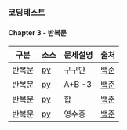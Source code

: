 ### 코딩테스트
#### Chapter 3 - 반복문

| 구분 | 소스 | 문제설명 | 출처 |
| -- | -- | -- | -- |
| 반복문 | [py](./coding_tests/chapter03/2739.py) | 구구단 | [백준](https://www.acmicpc.net/problem/2739) |
| 반복문 | [py](./coding_tests/chapter03/10950.py) | A+B -3 | [백준](https://www.acmicpc.net/problem/10950) |
| 반복문 | [py](./coding_tests/chapter03/8393.py) | 합 | [백준](https://www.acmicpc.net/problem/8393) |
| 반복문 | [py](./coding_tests/chapter03/25304.py) | 영수증 | [백준](https://www.acmicpc.net/problem/25304) |